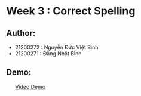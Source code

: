 # Week 3 : Correct Spelling
## Author: 
- 21200272 : Nguyễn Đức Việt Bình
- 21200271 : Đặng Nhật Bình

## Demo: 
  <ol>
    <a href="https://github.com/VietBinhNe/Android/blob/main/Week3_CorrectSpelling/demo.mp4">Video Demo</a>
  </ol>
